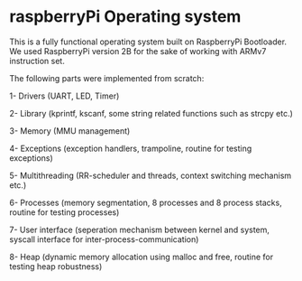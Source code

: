 # raspberryPi Operating system

This is a fully functional operating system built on RaspberryPi Bootloader. We used RaspberryPi version 2B for the sake of working with ARMv7 instruction set.


The following parts were implemented from scratch:


1- Drivers (UART, LED, Timer)

2- Library (kprintf, kscanf, some string related functions such as strcpy etc.)

3- Memory (MMU management)

4- Exceptions (exception handlers, trampoline, routine for testing exceptions)

5- Multithreading (RR-scheduler and threads, context switching mechanism etc.)

6- Processes (memory segmentation, 8 processes and 8 process stacks, routine for testing processes)

7- User interface (seperation mechanism between kernel and system, syscall interface for inter-process-communication)

8- Heap (dynamic memory allocation using malloc and free, routine for testing heap robustness)

